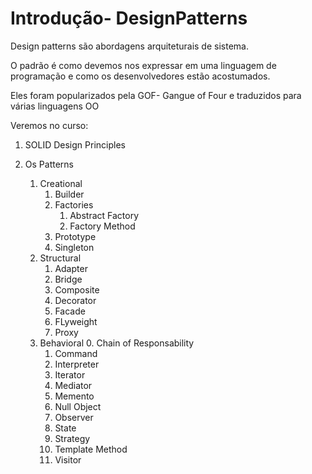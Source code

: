 # Introdução- DesignPatterns
Design patterns são abordagens arquiteturais de sistema.

O padrão é como devemos nos expressar em uma linguagem de programação e como os desenvolvedores estão acostumados.

Eles foram popularizados pela GOF- Gangue of Four e traduzidos para várias linguagens OO 

Veremos no curso:

1. SOLID Design Principles

2. Os Patterns
   1. Creational
      1. Builder
      2. Factories
         1. Abstract Factory
         2. Factory Method
      3. Prototype
      4. Singleton
   2. Structural
       1. Adapter
       2. Bridge
       3. Composite
       4. Decorator
       5. Facade
       6. FLyweight
       7. Proxy
   3. Behavioral
       0. Chain of Responsability
       1. Command
       2. Interpreter
       3. Iterator
       4. Mediator
       5. Memento
       6. Null Object
       7. Observer
       8. State
       9. Strategy
       10. Template Method
       11. Visitor
      